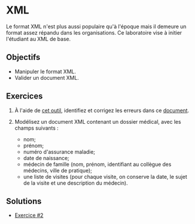 XML
===

Le format XML n'est plus aussi populaire qu'à l'époque mais il demeure un
format assez répandu dans les organisations. Ce laboratoire vise à initier
l'étudiant au XML de base.

Objectifs
---------

* Manipuler le format XML.
* Valider un document XML.

Exercices
---------

1. À l'aide de [cet outil](https://www.liquid-technologies.com/online-xml-validator), identifiez et
   corrigez les erreurs dans ce [document](xml_avec_erreurs.xml).

2. Modélisez un document XML contenant un dossier médical, avec les champs
   suivants :
   * nom;
   * prénom;
   * numéro d'assurance maladie;
   * date de naissance;
   * médecin de famille (nom, prénom, identifiant au collègue des médecins,
     ville de pratique);
   * une liste de visites (pour chaque visite, on conserve la date, le sujet de
     la visite et une description du médecin).

Solutions
---------

* [Exercice #2](Exercice2.xml)

